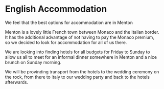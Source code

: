 # English Accommodation

We feel that the best options for accommodation are in Menton

Menton is a lovely little French town between Monaco and the Italian border. It has the additional advantage of not having to pay the Monaco premium, so we decided to look for accommodation for all of us there.

We are looking into finding hotels for all budgets for Friday to Sunday to allow us all to meet for an informal dinner somewhere in Menton and a nice brunch on Sunday morning.

We will be provinding transport from the hotels to the wedding ceremony on the rock, from there to Italy to our wedding party and back to the hotels afterwards.
